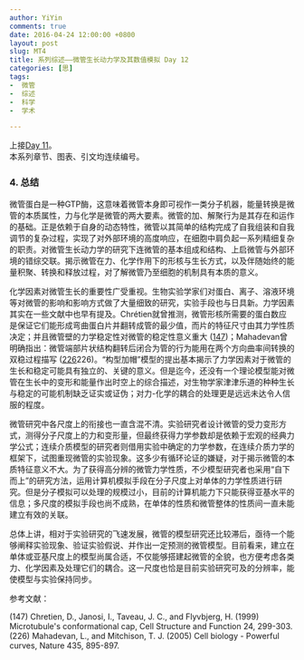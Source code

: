 ```yaml
---
author: YiYin
comments: true
date: 2016-04-24 12:00:00 +0800
layout: post
slug: MT4
title: 系列综述——微管生长动力学及其数值模拟 Day 12
categories: [思]
tags:
-  微管
-  综述
-  科学
-  学术

---
```


上接[Day 11](http://whyhow.github.io/2016/04/16/mt3-4.html)。<br/>
本系列章节、图表、引文均连续编号。 

### 4. 总结

微管蛋白是一种GTP酶，这意味着微管本身即可视作一类分子机器，能量转换是微管的本质属性，力与化学是微管的两大要素。微管的加、解聚行为是其存在和运作的基础。正是依赖于自身的动态特性，微管以其简单的结构完成了自我组装和自我调节的复杂过程，实现了对外部环境的高度响应，在细胞中肩负起一系列精细复杂的职责。对微管生长动力学的研究下连微管的基本组成和结构、上启微管与外部环境的错综交联。揭示微管在力、化学作用下的形核与生长方式，以及伴随始终的能量积聚、转换和释放过程，对了解微管乃至细胞的机制具有本质的意义。

化学因素对微管生长的重要性广受重视。生物实验学家们对蛋白、离子、溶液环境等对微管的影响和影响方式做了大量细致的研究，实验手段也与日具新。力学因素其实在一些文献中也早有提及。Chrétien就曾推测，微管形核所需要的蛋白数应是保证它们能形成弯曲蛋白片并翻转成管的最少值，而片的特征尺寸由其力学性质决定；并且微管壁的力学稳定性对微管的稳定性意义重大 (<a href="#r147">147</a>)；Mahadevan曾明确指出：微管端部片状结构翻转后闭合为管的行为能用在两个方向曲率间转换的双稳过程描写 (<a href="#r226">226</a>226)。“构型加帽”模型的提出基本揭示了力学因素对于微管的生长和稳定可能具有独立的、关键的意义。但是迄今，还没有一个理论模型能对微管在生长中的变形和能量作出时空上的综合描述，对生物学家津津乐道的种种生长与稳定的可能机制缺乏证实或证伪；对力-化学的耦合的处理更是远远未达令人信服的程度。

微管研究中各尺度上的衔接也一直含混不清。实验研究者设计微管的受力变形方式，测得分子尺度上的力和变形量，但最终获得力学参数却是依赖于宏观的经典力学公式；连续介质模型的研究者则借用实验中确定的力学参数，在连续介质力学的框架下，试图重现微管的实验现象。这多少有循环论证的嫌疑，对于揭示微管的本质特征意义不大。为了获得高分辨的微管力学性质，不少模型研究者也采用“自下而上”的研究方法，运用计算机模拟手段在分子尺度上对单体的力学性质进行研究。但是分子模拟可以处理的规模过小，目前的计算机能力下只能获得亚基水平的信息；多尺度的模拟手段也尚不成熟，在单体的性质和微管整体的性质间一直未能建立有效的关联。

总体上讲，相对于实验研究的飞速发展，微管的模型研究还比较滞后，亟待一个能够阐释实验现象、验证实验假说、并作出一定预测的微管模型。目前看来，建立在单体或亚基尺度上的模型尚属合适，不仅能够搭建起微管的全貌，也方便考虑各类力、化学因素及处理它们的耦合。这一尺度也恰是目前实验研究可及的分辨率，能使模型与实验保持同步。


参考文献：

<a name="r147"></a>(147) Chretien, D., Janosi, I., Taveau, J. C., and Flyvbjerg, H. (1999) Microtubule's conformational cap, Cell Structure and Function 24, 299-303.<br/>
<a name="r226"></a>(226) Mahadevan, L., and Mitchison, T. J. (2005) Cell biology - Powerful curves, Nature 435, 895-897. <br/>
